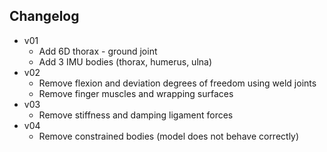 Changelog
---

- v01 
  - Add 6D thorax - ground joint
  - Add 3 IMU bodies (thorax, humerus, ulna)
- v02
  - Remove flexion and deviation degrees of freedom using weld joints
  - Remove finger muscles and wrapping surfaces
- v03
  - Remove stiffness and damping ligament forces 
- v04
  - Remove constrained bodies (model does not behave correctly)
